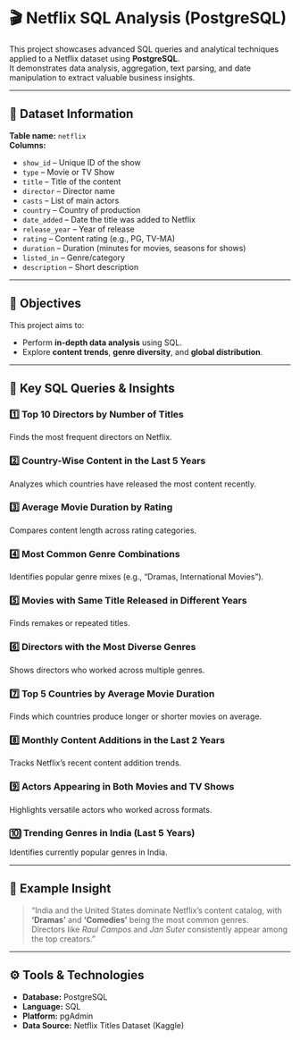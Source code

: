 # 🎬 Netflix SQL Analysis (PostgreSQL)

This project showcases advanced SQL queries and analytical techniques applied to a Netflix dataset using **PostgreSQL**.  
It demonstrates data analysis, aggregation, text parsing, and date manipulation to extract valuable business insights.

---

## 📘 Dataset Information

**Table name:** `netflix`  
**Columns:**
- `show_id` – Unique ID of the show  
- `type` – Movie or TV Show  
- `title` – Title of the content  
- `director` – Director name  
- `casts` – List of main actors  
- `country` – Country of production  
- `date_added` – Date the title was added to Netflix  
- `release_year` – Year of release  
- `rating` – Content rating (e.g., PG, TV-MA)  
- `duration` – Duration (minutes for movies, seasons for shows)  
- `listed_in` – Genre/category  
- `description` – Short description  

---

## 🎯 Objectives
This project aims to:
- Perform **in-depth data analysis** using SQL.
- Explore **content trends**, **genre diversity**, and **global distribution**.

---

## 🧠 Key SQL Queries & Insights

### 1️⃣ Top 10 Directors by Number of Titles
Finds the most frequent directors on Netflix.

### 2️⃣ Country-Wise Content in the Last 5 Years
Analyzes which countries have released the most content recently.

### 3️⃣ Average Movie Duration by Rating
Compares content length across rating categories.

### 4️⃣ Most Common Genre Combinations
Identifies popular genre mixes (e.g., “Dramas, International Movies”).

### 5️⃣ Movies with Same Title Released in Different Years
Finds remakes or repeated titles.

### 6️⃣ Directors with the Most Diverse Genres
Shows directors who worked across multiple genres.

### 7️⃣ Top 5 Countries by Average Movie Duration
Finds which countries produce longer or shorter movies on average.

### 8️⃣ Monthly Content Additions in the Last 2 Years
Tracks Netflix’s recent content addition trends.

### 9️⃣ Actors Appearing in Both Movies and TV Shows
Highlights versatile actors who worked across formats.

### 🔟 Trending Genres in India (Last 5 Years)
Identifies currently popular genres in India.

---

## 🧾 Example Insight
> “India and the United States dominate Netflix’s content catalog, with **‘Dramas’** and **‘Comedies’** being the most common genres.  
> Directors like *Raul Campos* and *Jan Suter* consistently appear among the top creators.”

---

## ⚙️ Tools & Technologies
- **Database:** PostgreSQL  
- **Language:** SQL  
- **Platform:** pgAdmin 
- **Data Source:** Netflix Titles Dataset (Kaggle)

